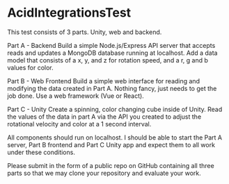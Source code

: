 # AcidIntegrationsTest

This test consists of 3 parts. Unity, web and backend.

Part A - Backend
Build a simple Node.js/Express API server that accepts reads and updates a MongoDB database running at localhost. Add a data model that consists of a x, y,  and z for rotation speed, and a r, g and b values for color.

Part B - Web Frontend
Build a simple web interface for reading and modifying the data created in Part A. Nothing fancy, just needs to get the job done. Use a web framework (Vue or React).

Part C - Unity
Create a spinning, color changing cube inside of Unity. Read the values of the data in part A via the API you created to adjust the rotational velocity and color at a 1 second interval.

All components should run on localhost. I should be able to start the Part A server, Part B frontend and Part C Unity app and expect them to all work under these conditions.

Please submit in the form of a public repo on GitHub containing all three parts so that we may clone your repository and evaluate your work.
